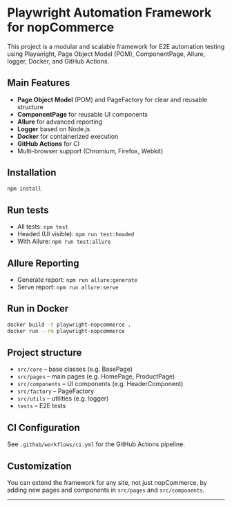 # Playwright Automation Framework for nopCommerce

This project is a modular and scalable framework for E2E automation testing using Playwright, Page Object Model (POM), ComponentPage, Allure, logger, Docker, and GitHub Actions.

## Main Features
- **Page Object Model** (POM) and PageFactory for clear and reusable structure
- **ComponentPage** for reusable UI components
- **Allure** for advanced reporting
- **Logger** based on Node.js
- **Docker** for containerized execution
- **GitHub Actions** for CI
- Multi-browser support (Chromium, Firefox, Webkit)

## Installation
```bash
npm install
```

## Run tests
- All tests: `npm test`
- Headed (UI visible): `npm run test:headed`
- With Allure: `npm run test:allure`

## Allure Reporting
- Generate report: `npm run allure:generate`
- Serve report: `npm run allure:serve`

## Run in Docker
```bash
docker build -t playwright-nopcommerce .
docker run --rm playwright-nopcommerce
```

## Project structure
- `src/core` – base classes (e.g. BasePage)
- `src/pages` – main pages (e.g. HomePage, ProductPage)
- `src/components` – UI components (e.g. HeaderComponent)
- `src/factory` – PageFactory
- `src/utils` – utilities (e.g. logger)
- `tests` – E2E tests

## CI Configuration
See `.github/workflows/ci.yml` for the GitHub Actions pipeline.

## Customization
You can extend the framework for any site, not just nopCommerce, by adding new pages and components in `src/pages` and `src/components`.

---


